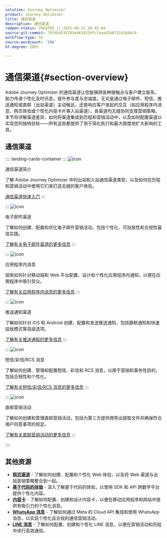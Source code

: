 ```yaml
---
solution: Journey Optimizer
product: Journey Optimizer
title: 通信渠道
description: 通信渠道
redpen-status: CREATED_||_2025-08-11_20-45-04
source-git-commit: 79fdb9535703e961922dfcfaaad1b6731d2d88c0
workflow-type: ht
source-wordcount: '396'
ht-degree: 100%

---
```



# 通信渠道{#section-overview}

Adobe Journey Optimizer 的通信渠道让您能够跨各种接触点与客户建立联系，助力传递个性化及时讯息，提升参与度与忠诚度。无论是通过电子邮件、短信、推送通知或直邮（出站渠道）主动触达，还是响应客户发起的交互（如应用程序内消息、网页体验或个性化内容卡片等入站渠道），各渠道均无缝协同支撑营销策略。本节将详解渠道差异、如何将渠道集成到历程和营销活动中，以及如何配置渠道以实现您的独特目标——所有这些都提供了用于简化执行和最大限度地扩大影响的工具。

## 通信渠道

:::: landing-cards-container
:::
![icon](https://cdn.experienceleague.adobe.com/icons/book.svg?lang=zh-Hans)

通信渠道简介

了解 Adobe Journey Optimizer 中的出站和入站通信渠道类型，以及如何在历程和营销活动中使用它们来打造无缝的客户体验。

[通信渠道快速入门](../using/channels/gs-channels.md)
:::

:::
![icon](https://cdn.experienceleague.adobe.com/icons/envelope.svg?lang=zh-Hans)

电子邮件渠道

了解如何创建、配置和优化电子邮件营销活动，包括个性化、可投放性和合规性最佳实践。

[了解有关电子邮件渠道的更多信息](email-landing-page.md)
:::

:::
![icon](https://cdn.experienceleague.adobe.com/icons/mobile.svg?lang=zh-Hans)

应用程序内消息

探索如何针对移动端和 Web 平台配置、设计和个性化应用程序内通知，以便在应用程序中吸引受众。

[了解有关应用程序内消息的更多信息](in-app-landing-page.md)
:::

:::
![icon](https://cdn.experienceleague.adobe.com/icons/bell.svg?lang=zh-Hans)

推送通知渠道

了解如何针对 iOS 和 Android 创建、配置和发送推送通知，包括静默通知和快速投放模式等高级选项。

[了解有关推送通知的更多信息](push-landing-page.md)
:::

:::
![icon](https://cdn.experienceleague.adobe.com/icons/comment-dots.svg?lang=zh-Hans)

短信/彩信/RCS 消息

了解如何创建、管理和配置短信、彩信和 RCS 消息，以用于营销和事务性目的，包括合规性和个性化。

[了解有关短信/彩信/RCS 消息的更多信息](sms-landing-page.md)
:::

:::
![icon](https://cdn.experienceleague.adobe.com/icons/mail-bulk.svg?lang=zh-Hans)

直邮营销活动

了解如何创建和管理直邮营销活动，包括为第三方提供商导出提取文件并确保符合用户同意事项的规定。

[了解有关直邮营销活动的更多信息](direct-mail-landing-page.md)
:::

::::


## 其他资源

- **[网页渠道](web-landing-page.md)** - 了解如何创建、配置和个性化 Web 体验，以及将 Web 渠道与出站营销策略整合到一起。
- **[基于代码的体验](code-based-experience-landing-page.md)** - 深入了解基于代码的体验，以使用 SDK 和 API 跨数字平台提供个性化内容。
- **[内容卡](content-card-landing-page.md)** - 了解如何配置、创建和设计内容卡，以便在移动应用程序和网站中提供有吸引力的个性化消息。
- **[WhatsApp 消息](whatsapp-landing-page.md)** - 了解如何通过 Meta 的 Cloud API 集成和使用 WhatsApp 消息，以实现个性化且合规的通信营销活动。
- **[LINE 消息](line-landing-page.md)** - 了解如何配置、创建和个性化 LINE 消息，以便在营销活动和历程中进行高效通信。
